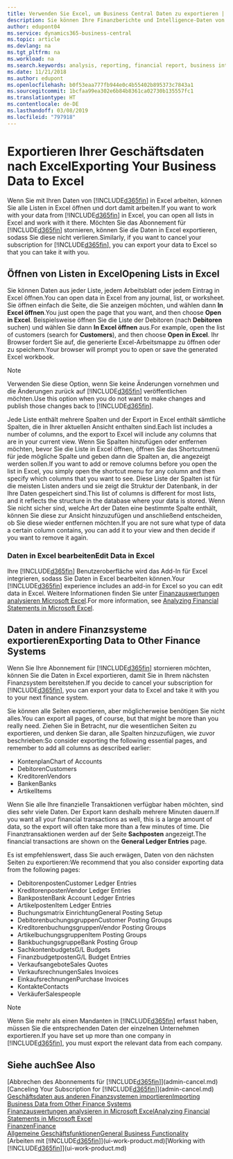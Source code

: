 ```yaml
---
title: Verwenden Sie Excel, um Business Central Daten zu exportieren | Microsoft Docs
description: Sie können Ihre Finanzberichte und Intelligence-Daten von Business Central in Excel exportieren, oder Ihre Financials Daten in Excel öffnen.
author: edupont04
ms.service: dynamics365-business-central
ms.topic: article
ms.devlang: na
ms.tgt_pltfrm: na
ms.workload: na
ms.search.keywords: analysis, reporting, financial report, business intelligence, BI, Excel
ms.date: 11/21/2018
ms.author: edupont
ms.openlocfilehash: b0f53eaa777fb944e0c4b55402b895373c7843a1
ms.sourcegitcommit: 1bcfaa99ea302e6b84b8361ca02730b135557fc1
ms.translationtype: HT
ms.contentlocale: de-DE
ms.lasthandoff: 03/08/2019
ms.locfileid: "797918"
---
```

# <a name="exporting-your-business-data-to-excel"></a><span data-ttu-id="c9e9a-103">Exportieren Ihrer Geschäftsdaten nach Excel</span><span class="sxs-lookup"><span data-stu-id="c9e9a-103">Exporting Your Business Data to Excel</span></span>
<span data-ttu-id="c9e9a-104">Wenn Sie mit Ihren Daten von [!INCLUDE[d365fin](includes/d365fin_md.md)] in Excel arbeiten, können Sie alle Listen in Excel öffnen und dort damit arbeiten.</span><span class="sxs-lookup"><span data-stu-id="c9e9a-104">If you want to work with your data from [!INCLUDE[d365fin](includes/d365fin_md.md)] in Excel, you can open all lists in Excel and work with it there.</span></span> <span data-ttu-id="c9e9a-105">Möchten Sie das Abonnement für [!INCLUDE[d365fin](includes/d365fin_md.md)] stornieren, können Sie die Daten in Excel exportieren, sodass Sie diese nicht verlieren.</span><span class="sxs-lookup"><span data-stu-id="c9e9a-105">Similarly, if you want to cancel your subscription for [!INCLUDE[d365fin](includes/d365fin_md.md)], you can export your data to Excel so that you can take it with you.</span></span>

## <a name="opening-lists-in-excel"></a><span data-ttu-id="c9e9a-106">Öffnen von Listen in Excel</span><span class="sxs-lookup"><span data-stu-id="c9e9a-106">Opening Lists in Excel</span></span>
<span data-ttu-id="c9e9a-107">Sie können Daten aus jeder Liste, jedem Arbeitsblatt oder jedem Eintrag in Excel öffnen.</span><span class="sxs-lookup"><span data-stu-id="c9e9a-107">You can open data in Excel from any journal, list, or worksheet.</span></span> <span data-ttu-id="c9e9a-108">Sie öffnen einfach die Seite, die Sie anzeigen möchten, und wählen dann **In Excel öffnen**.</span><span class="sxs-lookup"><span data-stu-id="c9e9a-108">You just open the page that you want, and then choose **Open in Excel**.</span></span> <span data-ttu-id="c9e9a-109">Beispielsweise öffnen Sie die Liste der Debitoren (nach **Debitoren** suchen) und wählen Sie dann **In Excel öffnen** aus.</span><span class="sxs-lookup"><span data-stu-id="c9e9a-109">For example, open the list of customers (search for **Customers**), and then choose **Open in Excel**.</span></span> <span data-ttu-id="c9e9a-110">Ihr Browser fordert Sie auf, die generierte Excel-Arbeitsmappe zu öffnen oder zu speichern.</span><span class="sxs-lookup"><span data-stu-id="c9e9a-110">Your browser will prompt you to open or save the generated Excel workbook.</span></span>  

> [!NOTE]
> <span data-ttu-id="c9e9a-111">Verwenden Sie diese Option, wenn Sie keine Änderungen vornehmen und die Änderungen zurück auf [!INCLUDE[d365fin](includes/d365fin_md.md)] veröffentlichen möchten.</span><span class="sxs-lookup"><span data-stu-id="c9e9a-111">Use this option when you do not want to make changes and publish those changes back to [!INCLUDE[d365fin](includes/d365fin_md.md)].</span></span>  

<span data-ttu-id="c9e9a-112">Jede Liste enthält mehrere Spalten und der Export in Excel enthält sämtliche Spalten, die in Ihrer aktuellen Ansicht enthalten sind.</span><span class="sxs-lookup"><span data-stu-id="c9e9a-112">Each list includes a number of columns, and the export to Excel will include any columns that are in your current view.</span></span> <span data-ttu-id="c9e9a-113">Wenn Sie Spalten hinzufügen oder entfernen möchten, bevor Sie die Liste in Excel öffnen, öffnen Sie das Shortcutmenü für jede mögliche Spalte und geben dann die Spalten an, die angezeigt werden sollen.</span><span class="sxs-lookup"><span data-stu-id="c9e9a-113">If you want to add or remove columns before you open the list in Excel, you simply open the shortcut menu for any column and then specify which columns that you want to see.</span></span> <span data-ttu-id="c9e9a-114">Diese Liste der Spalten ist für die meisten Listen anders und sie zeigt die Struktur der Datenbank, in der Ihre Daten gespeichert sind.</span><span class="sxs-lookup"><span data-stu-id="c9e9a-114">This list of columns is different for most lists, and it reflects the structure in the database where your data is stored.</span></span> <span data-ttu-id="c9e9a-115">Wenn Sie nicht sicher sind, welche Art der Daten eine bestimmte Spalte enthält, können Sie diese zur Ansicht hinzuzufügen und anschließend entscheiden, ob Sie diese wieder entfernen möchten.</span><span class="sxs-lookup"><span data-stu-id="c9e9a-115">If you are not sure what type of data a certain column contains, you can add it to your view and then decide if you want to remove it again.</span></span>  

### <a name="edit-data-in-excel"></a><span data-ttu-id="c9e9a-116">Daten in Excel bearbeiten</span><span class="sxs-lookup"><span data-stu-id="c9e9a-116">Edit Data in Excel</span></span>
<span data-ttu-id="c9e9a-117">Ihre [!INCLUDE[d365fin](includes/d365fin_md.md)] Benutzeroberfläche wird das Add-In für Excel integrieren, sodass Sie Daten in Excel bearbeiten können.</span><span class="sxs-lookup"><span data-stu-id="c9e9a-117">Your [!INCLUDE[d365fin](includes/d365fin_md.md)] experience includes an add-in for Excel so you can edit data in Excel.</span></span> <span data-ttu-id="c9e9a-118">Weitere Informationen finden Sie unter [Finanzauswertungen analysieren Microsoft Excel](finance-analyze-excel.md).</span><span class="sxs-lookup"><span data-stu-id="c9e9a-118">For more information, see [Analyzing Financial Statements in Microsoft Excel](finance-analyze-excel.md).</span></span>  

## <a name="exporting-data-to-other-finance-systems"></a><span data-ttu-id="c9e9a-119">Daten in andere Finanzsysteme exportieren</span><span class="sxs-lookup"><span data-stu-id="c9e9a-119">Exporting Data to Other Finance Systems</span></span>
<span data-ttu-id="c9e9a-120">Wenn Sie Ihre Abonnement für [!INCLUDE[d365fin](includes/d365fin_md.md)] stornieren möchten, können Sie die Daten in Excel exportieren, damit Sie in Ihrem nächsten Finanzsystem bereitstehen.</span><span class="sxs-lookup"><span data-stu-id="c9e9a-120">If you decide to cancel your subscription for [!INCLUDE[d365fin](includes/d365fin_md.md)], you can export your data to Excel and take it with you to your next finance system.</span></span>  

<span data-ttu-id="c9e9a-121">Sie können alle Seiten exportieren, aber möglicherweise benötigen Sie nicht alles.</span><span class="sxs-lookup"><span data-stu-id="c9e9a-121">You can export all pages, of course, but that might be more than you really need.</span></span> <span data-ttu-id="c9e9a-122">Ziehen Sie in Betracht, nur die wesentlichen Seiten zu exportieren, und denken Sie daran, alle Spalten hinzuzufügen, wie zuvor beschrieben:</span><span class="sxs-lookup"><span data-stu-id="c9e9a-122">So consider exporting the following essential pages, and remember to add all columns as described earlier:</span></span>  

* <span data-ttu-id="c9e9a-123">Kontenplan</span><span class="sxs-lookup"><span data-stu-id="c9e9a-123">Chart of Accounts</span></span>  
* <span data-ttu-id="c9e9a-124">Debitoren</span><span class="sxs-lookup"><span data-stu-id="c9e9a-124">Customers</span></span>  
* <span data-ttu-id="c9e9a-125">Kreditoren</span><span class="sxs-lookup"><span data-stu-id="c9e9a-125">Vendors</span></span>  
* <span data-ttu-id="c9e9a-126">Banken</span><span class="sxs-lookup"><span data-stu-id="c9e9a-126">Banks</span></span>  
* <span data-ttu-id="c9e9a-127">Artikel</span><span class="sxs-lookup"><span data-stu-id="c9e9a-127">Items</span></span>  

<span data-ttu-id="c9e9a-128">Wenn Sie alle Ihre finanzielle Transaktionen verfügbar haben möchten, sind dies sehr viele Daten. Der Export kann deshalb mehrere Minuten dauern.</span><span class="sxs-lookup"><span data-stu-id="c9e9a-128">If you want all your financial transactions as well, this is a large amount of data, so the export will often take more than a few minutes of time.</span></span> <span data-ttu-id="c9e9a-129">Die Finanztransaktionen werden auf der Seite **Sachposten** angezeigt.</span><span class="sxs-lookup"><span data-stu-id="c9e9a-129">The financial transactions are shown on the **General Ledger Entries** page.</span></span>  

<span data-ttu-id="c9e9a-130">Es ist empfehlenswert, dass Sie auch erwägen, Daten von den nächsten Seiten zu exportieren:</span><span class="sxs-lookup"><span data-stu-id="c9e9a-130">We recommend that you also consider exporting data from the following pages:</span></span>  

* <span data-ttu-id="c9e9a-131">Debitorenposten</span><span class="sxs-lookup"><span data-stu-id="c9e9a-131">Customer Ledger Entries</span></span>  
* <span data-ttu-id="c9e9a-132">Kreditorenposten</span><span class="sxs-lookup"><span data-stu-id="c9e9a-132">Vendor Ledger Entries</span></span>  
* <span data-ttu-id="c9e9a-133">Bankposten</span><span class="sxs-lookup"><span data-stu-id="c9e9a-133">Bank Account Ledger Entries</span></span>  
* <span data-ttu-id="c9e9a-134">Artikelposten</span><span class="sxs-lookup"><span data-stu-id="c9e9a-134">Item Ledger Entries</span></span>  
* <span data-ttu-id="c9e9a-135">Buchungsmatrix Einrichtung</span><span class="sxs-lookup"><span data-stu-id="c9e9a-135">General Posting Setup</span></span>  
* <span data-ttu-id="c9e9a-136">Debitorenbuchungsgruppen</span><span class="sxs-lookup"><span data-stu-id="c9e9a-136">Customer Posting Groups</span></span>  
* <span data-ttu-id="c9e9a-137">Kreditorenbuchungsgruppen</span><span class="sxs-lookup"><span data-stu-id="c9e9a-137">Vendor Posting Groups</span></span>  
* <span data-ttu-id="c9e9a-138">Artikelbuchungsgruppen</span><span class="sxs-lookup"><span data-stu-id="c9e9a-138">Item Posting Groups</span></span>  
* <span data-ttu-id="c9e9a-139">Bankbuchungsgruppe</span><span class="sxs-lookup"><span data-stu-id="c9e9a-139">Bank Posting Group</span></span>  
* <span data-ttu-id="c9e9a-140">Sachkontenbudgets</span><span class="sxs-lookup"><span data-stu-id="c9e9a-140">G/L Budgets</span></span>  
* <span data-ttu-id="c9e9a-141">Finanzbudgetposten</span><span class="sxs-lookup"><span data-stu-id="c9e9a-141">G/L Budget Entries</span></span>  
* <span data-ttu-id="c9e9a-142">Verkaufsangebote</span><span class="sxs-lookup"><span data-stu-id="c9e9a-142">Sales Quotes</span></span>  
* <span data-ttu-id="c9e9a-143">Verkaufsrechnungen</span><span class="sxs-lookup"><span data-stu-id="c9e9a-143">Sales Invoices</span></span>  
* <span data-ttu-id="c9e9a-144">Einkaufsrechnungen</span><span class="sxs-lookup"><span data-stu-id="c9e9a-144">Purchase Invoices</span></span>  
* <span data-ttu-id="c9e9a-145">Kontakte</span><span class="sxs-lookup"><span data-stu-id="c9e9a-145">Contacts</span></span>  
* <span data-ttu-id="c9e9a-146">Verkäufer</span><span class="sxs-lookup"><span data-stu-id="c9e9a-146">Salespeople</span></span>  

> [!NOTE]  
>   <span data-ttu-id="c9e9a-147">Wenn Sie mehr als einen Mandanten in [!INCLUDE[d365fin](includes/d365fin_md.md)] erfasst haben, müssen Sie die entsprechenden Daten der einzelnen Unternehmen exportieren.</span><span class="sxs-lookup"><span data-stu-id="c9e9a-147">If you have set up more than one company in [!INCLUDE[d365fin](includes/d365fin_md.md)], you must export the relevant data from each company.</span></span>

## <a name="see-also"></a><span data-ttu-id="c9e9a-148">Siehe auch</span><span class="sxs-lookup"><span data-stu-id="c9e9a-148">See Also</span></span>
<span data-ttu-id="c9e9a-149">[Abbrechen des Abonnements für [!INCLUDE[d365fin](includes/d365fin_md.md)]](admin-cancel.md)</span><span class="sxs-lookup"><span data-stu-id="c9e9a-149">[Canceling Your Subscription for [!INCLUDE[d365fin](includes/d365fin_md.md)]](admin-cancel.md)</span></span>  
[<span data-ttu-id="c9e9a-150">Geschäftsdaten aus anderen Finanzsystemen importieren</span><span class="sxs-lookup"><span data-stu-id="c9e9a-150">Importing Business Data from Other Finance Systems</span></span>](across-import-data-configuration-packages.md)  
[<span data-ttu-id="c9e9a-151">Finanzauswertungen analysieren in Microsoft Excel</span><span class="sxs-lookup"><span data-stu-id="c9e9a-151">Analyzing Financial Statements in Microsoft Excel</span></span>](finance-analyze-excel.md)  
[<span data-ttu-id="c9e9a-152">Finanzen</span><span class="sxs-lookup"><span data-stu-id="c9e9a-152">Finance</span></span>](finance.md)  
[<span data-ttu-id="c9e9a-153">Allgemeine Geschäftsfunktionen</span><span class="sxs-lookup"><span data-stu-id="c9e9a-153">General Business Functionality</span></span>](ui-across-business-areas.md)  
<span data-ttu-id="c9e9a-154">[Arbeiten mit [!INCLUDE[d365fin](includes/d365fin_md.md)]](ui-work-product.md)</span><span class="sxs-lookup"><span data-stu-id="c9e9a-154">[Working with [!INCLUDE[d365fin](includes/d365fin_md.md)]](ui-work-product.md)</span></span>  
